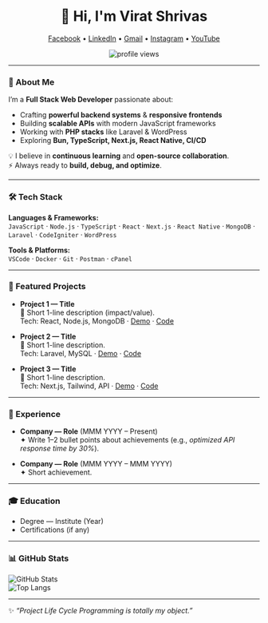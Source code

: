<h1 align="center">👋 Hi, I'm Virat Shrivas</h1>

<p align="center">
  <a href="https://www.facebook.com/YOUR_FACEBOOK">Facebook</a> •
  <a href="https://www.linkedin.com/in/YOUR_LINKEDIN">LinkedIn</a> •
  <a href="mailto:YOUR_EMAIL@gmail.com">Gmail</a> •
  <a href="https://www.instagram.com/YOUR_INSTAGRAM">Instagram</a> •
  <a href="https://www.youtube.com/YOUR_CHANNEL">YouTube</a>
</p>

<p align="center">
  <img src="https://komarev.com/ghpvc/?username=viratshrivas27&color=blue&style=flat-square" alt="profile views"/>
</p>

---

### 🚀 About Me
I’m a **Full Stack Web Developer** passionate about:
- Crafting **powerful backend systems** & **responsive frontends**
- Building **scalable APIs** with modern JavaScript frameworks
- Working with **PHP stacks** like Laravel & WordPress
- Exploring **Bun, TypeScript, Next.js, React Native, CI/CD**

💡 I believe in **continuous learning** and **open-source collaboration**.  
⚡ Always ready to **build, debug, and optimize**.

---

### 🛠 Tech Stack
**Languages & Frameworks:**  
`JavaScript` · `Node.js` · `TypeScript` · `React` · `Next.js` · `React Native` · `MongoDB` · `Laravel` · `CodeIgniter` · `WordPress`

**Tools & Platforms:**  
`VSCode` · `Docker` · `Git` · `Postman` · `cPanel`

---

### 🌟 Featured Projects
- **Project 1 — Title**  
  🔹 Short 1-line description (impact/value).  
  Tech: React, Node.js, MongoDB · [Demo](#) · [Code](#)

- **Project 2 — Title**  
  🔹 Short 1-line description.  
  Tech: Laravel, MySQL · [Demo](#) · [Code](#)

- **Project 3 — Title**  
  🔹 Short 1-line description.  
  Tech: Next.js, Tailwind, API · [Demo](#) · [Code](#)

---

### 💼 Experience
- **Company — Role** (MMM YYYY – Present)  
  ✦ Write 1–2 bullet points about achievements (e.g., *optimized API response time by 30%*).  

- **Company — Role** (MMM YYYY – MMM YYYY)  
  ✦ Short achievement.

---

### 🎓 Education
- Degree — Institute (Year)  
- Certifications (if any)

---

### 📊 GitHub Stats
![GitHub Stats](https://github-readme-stats.vercel.app/api?username=viratshrivas27&show_icons=true&theme=radical)  
![Top Langs](https://github-readme-stats.vercel.app/api/top-langs/?username=viratshrivas27&layout=compact&theme=radical)

---

✨ *“Project Life Cycle Programming is totally my object.”*  
